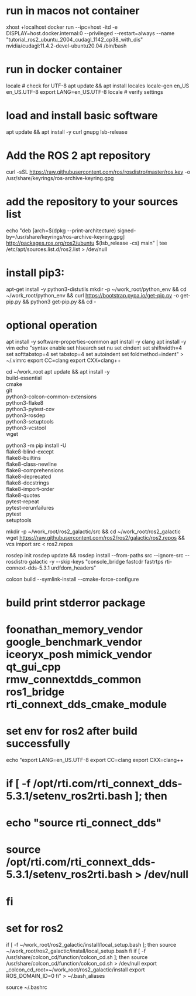 # run in macos not container
xhost +localhost
docker run --ipc=host -itd -e DISPLAY=host.docker.internal:0 --privileged --restart=always --name "tutorial_ros2_ubuntu_2004_cudagl_1142_cp38_with_dis" nvidia/cudagl:11.4.2-devel-ubuntu20.04 /bin/bash

# run in docker container
locale # check for UTF-8
apt update && apt install locales
locale-gen en_US en_US.UTF-8
export LANG=en_US.UTF-8
locale # verify settings

# load and install basic software
apt update && apt install -y curl gnupg lsb-release
# Add the ROS 2 apt repository
curl -sSL https://raw.githubusercontent.com/ros/rosdistro/master/ros.key  -o /usr/share/keyrings/ros-archive-keyring.gpg

# add the repository to your sources list
echo "deb [arch=$(dpkg --print-architecture) signed-by=/usr/share/keyrings/ros-archive-keyring.gpg] http://packages.ros.org/ros2/ubuntu $(lsb_release -cs) main" | tee /etc/apt/sources.list.d/ros2.list > /dev/null

# install pip3:
apt-get install -y python3-distutils
mkdir -p ~/work_root/python_env && cd ~/work_root/python_env && curl https://bootstrap.pypa.io/get-pip.py -o get-pip.py && python3 get-pip.py && cd -
# optional operation
apt install -y software-properties-common
apt install -y clang
apt install -y vim
echo "syntax enable
set hlsearch
set nu
set cindent
set shiftwidth=4
set softtabstop=4
set tabstop=4
set autoindent
set foldmethod=indent" > ~/.vimrc
export CC=clang
export CXX=clang++

cd ~/work_root
apt update && apt install -y \
  build-essential \
  cmake \
  git \
  python3-colcon-common-extensions \
  python3-flake8 \
  python3-pytest-cov \
  python3-rosdep \
  python3-setuptools \
  python3-vcstool \
  wget

python3 -m pip install -U \
  flake8-blind-except \
  flake8-builtins \
  flake8-class-newline \
  flake8-comprehensions \
  flake8-deprecated \
  flake8-docstrings \
  flake8-import-order \
  flake8-quotes \
  pytest-repeat \
  pytest-rerunfailures \
  pytest \
  setuptools

mkdir -p ~/work_root/ros2_galactic/src && cd ~/work_root/ros2_galactic
wget https://raw.githubusercontent.com/ros2/ros2/galactic/ros2.repos && vcs import src < ros2.repos

rosdep init
rosdep update && rosdep install --from-paths src --ignore-src --rosdistro galactic -y --skip-keys "console_bridge fastcdr fastrtps rti-connext-dds-5.3.1 urdfdom_headers"

colcon build --symlink-install --cmake-force-configure
# build print stderror package
# foonathan_memory_vendor google_benchmark_vendor iceoryx_posh mimick_vendor qt_gui_cpp rmw_connextdds_common ros1_bridge rti_connext_dds_cmake_module

# set env for ros2 after build successfully
echo "export LANG=en_US.UTF-8
export CC=clang
export CXX=clang++
# if [ -f /opt/rti.com/rti_connext_dds-5.3.1/setenv_ros2rti.bash ]; then
#   echo "source rti_connect_dds"
#     source /opt/rti.com/rti_connext_dds-5.3.1/setenv_ros2rti.bash > /dev/null
# fi

# set for ros2
if [ -f ~/work_root/ros2_galactic/install/local_setup.bash  ]; then
    source ~/work_root/ros2_galactic/install/local_setup.bash
fi
if [ -f /usr/share/colcon_cd/function/colcon_cd.sh ]; then
    source /usr/share/colcon_cd/function/colcon_cd.sh > /dev/null
    export _colcon_cd_root=~/work_root/ros2_galactic/install
    export ROS_DOMAIN_ID=0
fi" > ~/.bash_aliases

source ~/.bashrc

